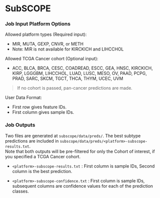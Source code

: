 # SubSCOPE   
### Job Input Platform Options   

Allowed platform types (Required input):   
+ MIR, MUTA, GEXP, CNVR, or METH
+ Note: MIR is not available for KIRCKICH and LIHCCHOL

Allowed TCGA Cancer cohort (Optional input):   
+ ACC, BLCA, BRCA, CESC, COADREAD, ESCC, GEA, HNSC, KIRCKICH, KIRP, LGGGBM, LIHCCHOL, LUAD, LUSC, MESO, OV, PAAD, PCPG, PRAD, SARC, SKCM, TGCT, THCA, THYM, UCEC, UVM   
> If no cohort is passed, pan-cancer predictions are made.   

User Data Format:   
+ First row gives feature IDs.  
+ First column gives sample IDs.  

### Job Outputs  
Two files are generated at `subscope/data/preds/`. The best subtype predictions are included in `subscope/data/preds/<platform>-subscope-results.txt`.    
Note that both outputs will be pre-filtered for only the Cohort of interest, if you specified a TCGA Cancer cohort.  
+ `<platform>-subscope-results.txt` : First column is sample IDs, Second column is the best prediction.    

+ `<platform>-subscope-confidence.txt` : First column is sample IDs, subsequent columns are confidence values for each of the prediction classes.
